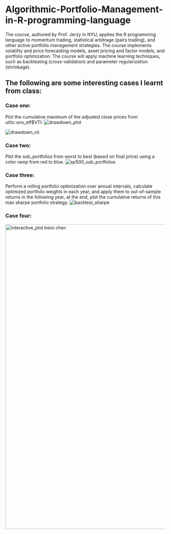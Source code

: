 # Algorithmic-Portfolio-Management-in-R-programming-language
The course, authored by Prof. Jerzy in NYU, applies the R programming language to momentum trading, statistical arbitrage (pairs trading), and other active portfolio management strategies. The course implements volatility and price forecasting models, asset pricing and factor models, and portfolio optimization. The course will apply machine learning techniques, such as backtesting (cross-validation) and parameter regularization (shrinkage). 

## The following are some interesting cases I learnt from class:



### Case one:
Plot the cumulative maximum of the adjusted close prices from utils::env_etf$VTI:
![drawdown_plot](https://user-images.githubusercontent.com/33269462/44305868-5b0c2080-a351-11e8-9473-5482ff133bd6.png)

![drawdown_vti](https://user-images.githubusercontent.com/33269462/44305874-6cedc380-a351-11e8-841d-581675b926ff.png)



### Case two:
Plot the sub_portfolios from worst to best (based on final price) using a color ramp from red to blue.
![sp500_sub_portfolios](https://user-images.githubusercontent.com/33269462/44305911-0d43e800-a352-11e8-9a95-37cb9c39443f.png)



### Case three:
Perform a rolling portfolio optimization over annual intervals, calculate optimized portfolio weights in each year, and apply them to out-of-sample returns in the following year, at the end, plot the cumulative returns of this max sharpe portfolio strategy.
![backtest_sharpe](https://user-images.githubusercontent.com/33269462/44305943-99560f80-a352-11e8-98d6-03394244843b.png)



### Case four:


<img width="954" alt="interactive_plot beixi chen" src="https://user-images.githubusercontent.com/33269462/44305772-627dfa80-a34e-11e8-9398-d95ac9d385fc.png">
